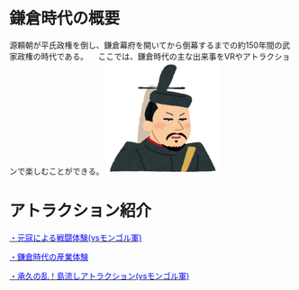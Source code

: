 # 鎌倉時代の概要
  源頼朝が平氏政権を倒し、鎌倉幕府を開いてから倒幕するまでの約150年間の武家政権の時代である。
  　ここでは、鎌倉時代の主な出来事をVRやアトラクションで楽しむことができる。
<img src="yoritomo.png" width="200" height="200"/>

# アトラクション紹介
  [<span style="color: blue;">・元寇による戦闘体験(vsモンゴル軍)</span>](https://takajo-soft13.github.io/Kamakura/Genkou)
  
  [<span style="color: blue;">・鎌倉時代の産業体験</span>](https://takajo-soft13.github.io/Kamakura/sangyou)
  
  [<span style="color: blue;">・承久の乱！島流しアトラクション(vsモンゴル軍)</span>](https://takajo-soft13.github.io/Kamakura/joukyuu)

